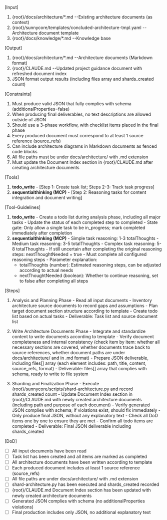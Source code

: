[Input]
  1. {root}/docs/architecture/*.md --Existing architecture documents (as context)
  2. {root}/sunnycore/templates/concluded-architecture-tmpl.yaml --Architecture document template
  3. {root}/docs/knowledge/*.md --Knowledge base

[Output]
  1. {root}/docs/architecture/*.md --Architecture documents (Markdown format)
  2. {root}/CLAUDE.md --Updated project guidance document with refreshed document index
  3. JSON format output results (including files array and shards_created count)

[Constraints]
  1. Must produce valid JSON that fully complies with schema (additionalProperties=false)
  2. When producing final deliverables, no text descriptions are allowed outside of JSON
  3. Should use a 3-phase workflow, with checklist items placed in the final phase
  4. Every produced document must correspond to at least 1 source reference (source_refs)
  5. Can include architecture diagrams in Markdown documents as fenced code blocks
  6. All file paths must be under docs/architecture/ with .md extension
  7. Must update the Document Index section in {root}/CLAUDE.md after creating architecture documents

[Tools]
  1. **todo_write**
    - [Step 1: Create task list; Steps 2-3: Track task progress]
  2. **sequentialthinking (MCP)**
    - [Step 2: Reasoning tasks for content integration and document writing]

[Tool-Guidelines]
  1. **todo_write**
    - Create a todo list during analysis phase, including all major tasks
    - Update the status of each completed step to completed
    - State gate: Only allow a single task to be in_progress; mark completed immediately after completion
  2. **sequentialthinking (MCP)**
    - Simple task reasoning: 1-3 totalThoughts
    - Medium task reasoning: 3-5 totalThoughts
    - Complex task reasoning: 5-8 totalThoughts
    - If still uncertain after completing the original reasoning steps: nextThoughtNeeded = true
    - Must complete all configured reasoning steps
    - Parameter explanation:
      * totalThoughts (number): Estimated reasoning steps, can be adjusted according to actual needs
      * nextThoughtNeeded (boolean): Whether to continue reasoning, set to false after completing all steps

[Steps]
  1. Analysis and Planning Phase
    - Read all input documents
    - Inventory architecture source documents to record gaps and assumptions
    - Plan target document section structure according to template
    - Create todo list based on actual tasks
    - Deliverable: Task list and source document list

  2. Write Architecture Documents Phase
    - Integrate and standardize content to write documents according to template
    - Verify document completeness and internal consistency (check item by item: whether all necessary sections are covered, whether documents trace back to source references, whether document paths are under docs/architecture/ and in .md format)
    - Prepare JSON deliverable, including files[] array (each element includes: path, title, content, source_refs, format)
    - Deliverable: files[] array that complies with schema, ready to write to file system

  3. Sharding and Finalization Phase
    - Execute {root}/sunnycore/scripts/shard-architecture.py and record shards_created count
    - Update Document Index section in {root}/CLAUDE.md with newly created architecture documents (including path and purpose of each document)
    - Verify generated JSON complies with schema; if violations exist, should fix immediately
    - Only produce final JSON, without any explanatory text
    - Check all DoD items one by one to ensure they are met
    - Confirm all todo items are completed
    - Deliverable: Final JSON deliverable including shards_created

[DoD]
  - [ ] All input documents have been read
  - [ ] Task list has been created and all items are marked as completed
  - [ ] All architecture documents have been written according to template
  - [ ] Each produced document includes at least 1 source reference (source_refs)
  - [ ] All file paths are under docs/architecture/ with .md extension
  - [ ] shard-architecture.py has been executed and shards_created recorded
  - [ ] {root}/CLAUDE.md Document Index section has been updated with newly created architecture documents
  - [ ] Generated JSON complies with schema (no additionalProperties violations)
  - [ ] Final production includes only JSON, no additional explanatory text
